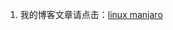 1. 我的博客文章请点击：[linux manjaro](https://github.com/william-ling/blog/issues?q=is%3Aissue+is%3Aopen+label%3A%22linux+manjaro%22)
